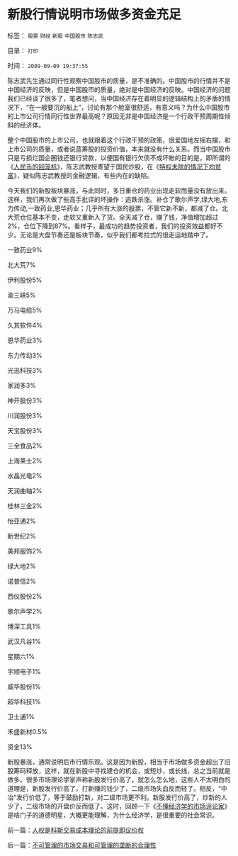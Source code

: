# 新股行情说明市场做多资金充足

标签： `股票` `财经` `新股` `中国股市` `陈志武` 

目录： `打印`

时间： `2009-09-09 19:37:55`

陈志武先生通过同行性观察中国股市的质量，是不准确的。中国股市的行情并不是中国经济的反映，但是中国股市的质量，绝对是中国经济的反映。中国经济的问题我们已经谈了很多了，笔者想问，当中国经济存在着明显的逻辑结构上的矛盾的情况下，“在一艘要沉的船上”，讨论有那个舱室很舒适，有意义吗？为什么中国股市的上市公司行情同行性世界最高呢？原因无非是中国经济是一个行政干预周期性倾斜的经济体。

整个中国股市的上市公司，也就跟着这个行政干预的政策，很爱国地左摇右摆，和上市公司的质量，或者说蓝筹股的投资价值，本来就没有什么关系。而当中国股市只是亏损烂国企圈钱还银行贷款，以便国有银行欠债不成坏帐的目的是，即所谓的《[人民币的回笼机](../../../2007/8/30/中国股市不是资源配置优化器，是一个货币回笼机.md)》，陈志武教授寄望于国民炒股，在《[特权未除的情况下均贫富](../../../2009/8/8/均贫富就是去特权，对大部分国企员工都有利！.md)》，疑似陈志武教授的金融逻辑，有些内在的缺陷。

今天我们的新股板块暴涨，与此同时，多日重仓的药业出现走软而量没有放出来。这样，我们再次做了些高手批评的坏操作：追跌杀涨。补仓了歌尔声学,绿大地,东力传动,一致药业,恩华药业；几乎所有大涨的股票，不管它新不新，都减了仓。北大荒仓位基本不变，走软又重新入了货。全天减了仓，赚了钱，净值增加超过2%，仓位下降到87%。看样子，最成功的趋势投资者，我们的投资效益都好不少。无论是大盘节奏还是板块节奏，似乎我们都考拉式的很走运地踏中了。

一致药业9%

北大荒7%

伊利股份5%

渝三峡5%

万马电缆5%

久其软件4%

恩华药业3%

东力传动3%

光迅科技3%

家润多3%

神开股份3%

川润股份3%

天宝股份3%

三全食品2%

上海莱士2%

水晶光电2%

天润曲轴2%

桂林三金2%

怡亚通2%

新世纪2%

美邦服饰2%

绿大地2%

诺普信2%

西仪股份2%

歌尔声学2%

博深工具1%

武汉凡谷1%

星期六1%

宇顺电子1%

威华股份1%

超华科技1%

卫士通1%

禾盛新材0.5%

资金13%

新股暴涨，通常说明后市行情乐观。这是因为新股，相当于市场做多资金超出了旧股筹码释放，这样，就在新股中寻找建仓的机会，或短炒，或长线，总之当前就是做多。很多市场理论学家声称新股发行价高了，就怎么怎么地，这些人不太明白的道理是，新股发行价高了，打新赚的钱少了，二级市场失血反而轻了。相反，“中冶”发行价低了，等于鼓励打新，对二级市场更不利。新股发行价高了，炒新的人少了，二级市场的开盘价反而低了。这时，回顾一下《[不懂经济学的市场评论家](../../../2009/9/9/经济学，政治中的经济学和“政治经济学”.md)》是啥门子的道德明星，大概更能理解，为什么经济学，是很重要的社会常识。



前一篇：[人权是科斯交易成本理论的前提即议价权](../../../2009/9/9/人权是科斯交易成本理论的前提即议价权.md)

后一篇：[不可管理的市场交易和可管理的垄断的合理性](../../../2009/9/9/不可管理的市场交易和可管理的垄断的合理性.md)